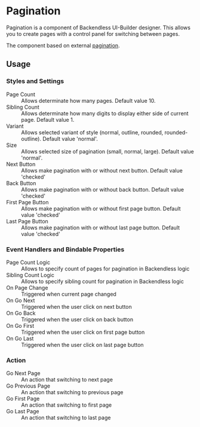# Pagination

Pagination is a component of Backendless UI-Builder designer. This allows you to create pages with a control panel for switching between pages.

The component based on external [pagination](https://mui.com/material-ui/react-pagination/).
## Usage

### Styles and Settings

<dl>
<dt>Page Count</dt>
<dd>Allows determinate how many pages. Default value 10.</dd>
<dt>Sibling Count</dt>
<dd>Allows determinate how many digits to display either side of current page. Default value 1.</dd>
<dt>Variant</dt>
<dd>Allows selected variant of style (normal, outline, rounded, rounded-outline). Default value 'normal'.</dd>
<dt>Size</dt>
<dd>Allows selected size of pagination (small, normal, large). Default value 'normal'.</dd>
<dt>Next Button</dt>
<dd>Allows make pagination with or without next button. Default value 'checked'</dd>
<dt>Back Button</dt>
<dd>Allows make pagination with or without back button. Default value 'checked'</dd>
<dt>First Page Button</dt>
<dd>Allows make pagination with or without first page button. Default value 'checked'</dd>
<dt>Last Page Button</dt>
<dd>Allows make pagination with or without last page button. Default value 'checked'</dd>
</dl>

### Event Handlers and Bindable Properties

<dl>
<dt>Page Count Logic</dt>
<dd>Allows to specify count of pages for pagination in Backendless logic</dd>
<dt>Sibling Count Logic</dt>
<dd>Allows to specify sibling count for pagination in Backendless logic</dt>
<dt>On Page Change</dt>
<dd>Triggered when current page changed</dd>
<dt>On Go Next</dt>
<dd>Triggered when the user click on next button</dd>
<dt>On Go Back</dt>
<dd>Triggered when the user click on back button</dd>
<dt>On Go First</dt>
<dd>Triggered when the user click on first page button</dd>
<dt>On Go Last</dt>
<dd>Triggered when the user click on last page button</dd>
</dl>

### Action
<dl>
<dt>Go Next Page</dt>
<dd>An action that switching to next page</dd>
<dt>Go Previous Page</dt>
<dd>An action that switching to previous page</dd>
<dt>Go First Page</dt>
<dd>An action that switching to first page</dd>
<dt>Go Last Page</dt>
<dd>An action that switching to last page</dd>
</dl>
